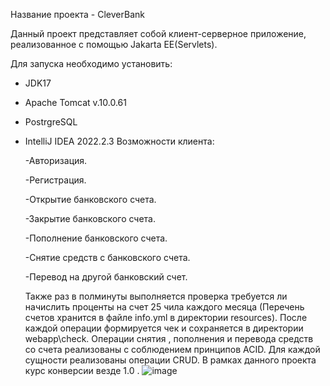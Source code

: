 Название проекта -  CleverBank

Данный проект представляет собой  клиент-серверное приложение, реализованное с помощью Jakarta EE(Servlets).

Для запуска необходимо установить:
 - JDK17
 - Apache Tomcat v.10.0.61
 - PostrgreSQL
 - IntelliJ IDEA 2022.2.3
   Возможности клиента:
   
   -Авторизация.
   
   -Регистрация.
   
   -Открытие банковского счета.
   
   -Закрытие банковского счета.
   
   -Пополнение банковского счета.
   
   -Снятие средств с банковского счета.
   
   -Перевод на другой банковский счет.
   
   Также раз в полминуты выполняется проверка требуется ли начислить проценты на счет 25 чила каждого месяца (Перечень счетов хранится в файле info.yml в директории resources).
   После каждой операции формируется чек и сохраняется в директории webapp\check. Операции снятия , пополнения и перевода средств со счета реализованы с соблюдением принципов ACID.
   Для каждой сущности реализованы операции CRUD. В рамках данного проекта курс конверсии везде 1.0 .
   ![image](https://github.com/AlexNiunko/CleverBankByNiunko/assets/63747979/9403a00c-a083-451e-9eb2-25350b6eb567)

   
   


